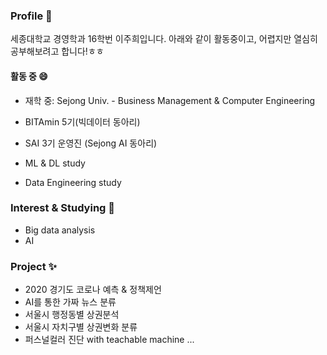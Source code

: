 ### Profile 👋
세종대학교 경영학과 16학번 이주희입니다.
아래와 같이 활동중이고, 어렵지만 열심히 공부해보려고 합니다!ㅎㅎ

#### 활동 중 😄
- 재학 중: Sejong Univ. - Business Management & Computer Engineering

- BITAmin 5기(빅데이터  동아리)
- SAI 3기 운영진 (Sejong AI 동아리)
- ML & DL study
- Data Engineering study

### Interest & Studying 🌱
- Big data analysis
- AI

### Project ✨
- 2020 경기도 코로나 예측 & 정책제언
- AI를 통한 가짜 뉴스 분류 
- 서울시 행정동별 상권분석
- 서울시 자치구별 상권변화 분류
- 퍼스널컬러 진단 with teachable machine
...

<!--

<!--
**juhee3199/juhee3199** is a ✨ _special_ ✨ repository because its `README.md` (this file) appears on your GitHub profile.

Here are some ideas to get you started:

- 🔭 I’m currently working on ...
- 🌱 I’m currently learning ...
- 👯 I’m looking to collaborate on ...
- 🤔 I’m looking for help with ...
- 💬 Ask me about ...
- 📫 How to reach me: ...
- 😄 Pronouns: ...
- ⚡ Fun fact: ...
-->
